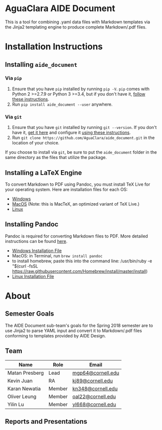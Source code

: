 # AguaClara AIDE Document

This is a tool for combining .yaml data files with Markdown templates via the Jinja2 templating engine to produce complete Markdown/.pdf files.

# Installation Instructions

## Installing `aide_document`

### Via `pip`

1. Ensure that you have `pip` installed by running `pip -V`. `pip` comes with Python 2 >=2.7.9 or Python 3 >=3.4, but if you don't have it, [follow these instructions](https://pip.pypa.io/en/stable/installing/ "Pip Installation Instructions").
2. Run `pip install aide_document --user` anywhere.

### Via `git`

1. Ensure that you have `git` installed by running `git --version`. If you don't have it, [get it here](https://git-scm.com/downloads "Git Installation") and configure it [using these instructions](https://git-scm.com/book/en/v2/Getting-Started-First-Time-Git-Setup "Git Configuration").
2. Run `git clone https://github.com/AguaClara/aide_document.git` in the location of your choice.

If you choose to install via `git`, be sure to put the `aide_document` folder in the same directory as the files that utilize the package.

## Installing a LaTeX Engine

To convert Markdown to PDF using Pandoc, you must install TeX Live for your operating system. Here are installation files for each OS:
* [Windows](http://mirror.ctan.org/systems/texlive/tlnet/install-tl-windows.exe "Windows TeX Live Installation File")
* [MacOS](http://tug.org/cgi-bin/mactex-download/MacTeX.pkg "MacOS MacTeX Installation File") (Note: this is MacTeX, an optimized variant of TeX Live.)
* [Linux](http://mirror.ctan.org/systems/texlive/tlnet/install-tl-unx.tar.gz "Linux TeX Live Installation File")

## Installing Pandoc

Pandoc is required for converting Markdown files to PDF. More detailed instructions can be found [here](https://pandoc.org/installing.html).
* [Windows Installation File](https://github.com/jgm/pandoc/releases/download/2.1.2/pandoc-2.1.2-windows.msi "Windows Pandoc Installation File")
* MacOS: in Terminal, run `brew install pandoc`
* to install homebrew, paste this into the command line:
/usr/bin/ruby -e "$(curl -fsSL https://raw.githubusercontent.com/Homebrew/install/master/install)
* [Linux Installation File](https://github.com/jgm/pandoc/releases/download/2.1.2/pandoc-2.1.2-1-amd64.deb "Linux Pandoc Installation File")

# About

## Semester Goals

The AIDE Document sub-team's goals for the Spring 2018 semester are to use Jinja2 to parse YAML input and convert it to Markdown/.pdf files conforming to templates provided by AIDE Design.
## Team

| Name           | Role   | Email             |
|----------------|--------|-------------------|
| Matan Presberg | Lead   | mgp64@cornell.edu |
| Kevin Juan     | RA     | kj89@cornell.edu  |
| Karan Newatia  | Member | kn348@cornell.edu |
| Oliver Leung   | Member | oal22@cornell.edu |
| Yilin Lu       | Member | yl668@cornell.edu |

## Reports and Presentations
